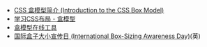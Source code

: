 - [CSS 盒模型简介 (Introduction to the CSS Box Model)](https://developer.mozilla.org/zh-CN/docs/Web/CSS/CSS_Box_Model/Introduction_to_the_CSS_box_model)
- [学习CSS布局 - 盒模型](http://zh.learnlayout.com/box-model.html)
- [盒模型在线工具](https://codepen.io/carolineartz/full/ogVXZj)
- [国际盒子大小宣传日 (International Box-Sizing Awareness Day)](https://css-tricks.com/international-box-sizing-awareness-day/)(英)

